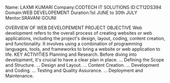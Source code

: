 Name: LAXMI KUMARI
Company:CODTECH IT SOLUTIONS
ID:CT12DS394
Domain:WEB DEVELOPEMENT
Duration:1st JUNE to 30th JULY
Mentor:SRAVANI GOUNI

OVERVIEW OF WEB DEVELOPEMENT PROJECT
OBJECTIVE
Web development refers to the overall process of creating websites or web applications, including the project's design, layout, coding, content creation, and functionality. It involves using a combination of programming languages, tools, and frameworks to bring a website or web application to life.
KEY ACTIVITIES
Planning and Research. Before diving into development, it's crucial to have a clear plan in place. ...
Defining the Scope and Structure. ...
Design and Layout. ...
Content Creation. ...
Development and Coding. ...
Testing and Quality Assurance. ...
Deployment and Maintenance.
